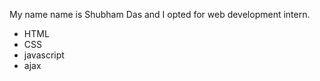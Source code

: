 My name name is Shubham Das and I opted for web development intern.

- HTML
- CSS
- javascript
- ajax
